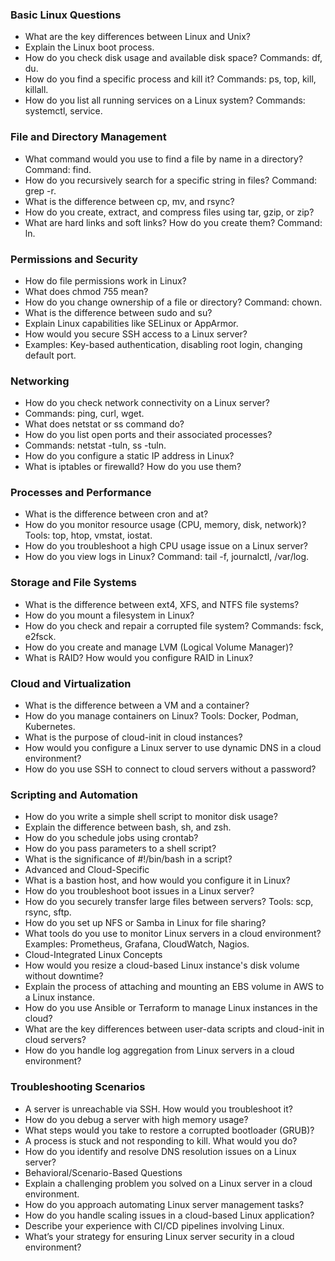 ### Basic Linux Questions
* What are the key differences between Linux and Unix?
* Explain the Linux boot process.
* How do you check disk usage and available disk space? Commands: df, du.
* How do you find a specific process and kill it? Commands: ps, top, kill, killall.
* How do you list all running services on a Linux system? Commands: systemctl, service.

### File and Directory Management
* What command would you use to find a file by name in a directory? Command: find.
* How do you recursively search for a specific string in files? Command: grep -r.
* What is the difference between cp, mv, and rsync?
* How do you create, extract, and compress files using tar, gzip, or zip?
* What are hard links and soft links? How do you create them? Command: ln.

### Permissions and Security
* How do file permissions work in Linux?
* What does chmod 755 mean?
* How do you change ownership of a file or directory? Command: chown.
* What is the difference between sudo and su?
* Explain Linux capabilities like SELinux or AppArmor.
* How would you secure SSH access to a Linux server?
* Examples: Key-based authentication, disabling root login, changing default port.

### Networking
* How do you check network connectivity on a Linux server?
* Commands: ping, curl, wget.
* What does netstat or ss command do?
* How do you list open ports and their associated processes?
* Commands: netstat -tuln, ss -tuln.
* How do you configure a static IP address in Linux?
* What is iptables or firewalld? How do you use them?

### Processes and Performance
* What is the difference between cron and at?
* How do you monitor resource usage (CPU, memory, disk, network)? Tools: top, htop, vmstat, iostat.
* How do you troubleshoot a high CPU usage issue on a Linux server?
* How do you view logs in Linux? Command: tail -f, journalctl, /var/log.

### Storage and File Systems
* What is the difference between ext4, XFS, and NTFS file systems?
* How do you mount a filesystem in Linux?
* How do you check and repair a corrupted file system? Commands: fsck, e2fsck.
* How do you create and manage LVM (Logical Volume Manager)?
* What is RAID? How would you configure RAID in Linux?

### Cloud and Virtualization
* What is the difference between a VM and a container?
* How do you manage containers on Linux? Tools: Docker, Podman, Kubernetes.
* What is the purpose of cloud-init in cloud instances?
* How would you configure a Linux server to use dynamic DNS in a cloud environment?
* How do you use SSH to connect to cloud servers without a password?

### Scripting and Automation
* How do you write a simple shell script to monitor disk usage?
* Explain the difference between bash, sh, and zsh.
* How do you schedule jobs using crontab?
* How do you pass parameters to a shell script?
* What is the significance of #!/bin/bash in a script?
* Advanced and Cloud-Specific
* What is a bastion host, and how would you configure it in Linux?
* How do you troubleshoot boot issues in a Linux server?
* How do you securely transfer large files between servers? Tools: scp, rsync, sftp.
* How do you set up NFS or Samba in Linux for file sharing?
* What tools do you use to monitor Linux servers in a cloud environment? Examples: Prometheus, Grafana, CloudWatch, Nagios.
* Cloud-Integrated Linux Concepts
* How would you resize a cloud-based Linux instance's disk volume without downtime?
* Explain the process of attaching and mounting an EBS volume in AWS to a Linux instance.
* How do you use Ansible or Terraform to manage Linux instances in the cloud?
* What are the key differences between user-data scripts and cloud-init in cloud servers?
* How do you handle log aggregation from Linux servers in a cloud environment?

### Troubleshooting Scenarios
* A server is unreachable via SSH. How would you troubleshoot it?
* How do you debug a server with high memory usage?
* What steps would you take to restore a corrupted bootloader (GRUB)?
* A process is stuck and not responding to kill. What would you do?
* How do you identify and resolve DNS resolution issues on a Linux server?
* Behavioral/Scenario-Based Questions
* Explain a challenging problem you solved on a Linux server in a cloud environment.
* How do you approach automating Linux server management tasks?
* How do you handle scaling issues in a cloud-based Linux application?
* Describe your experience with CI/CD pipelines involving Linux.
* What’s your strategy for ensuring Linux server security in a cloud environment?
